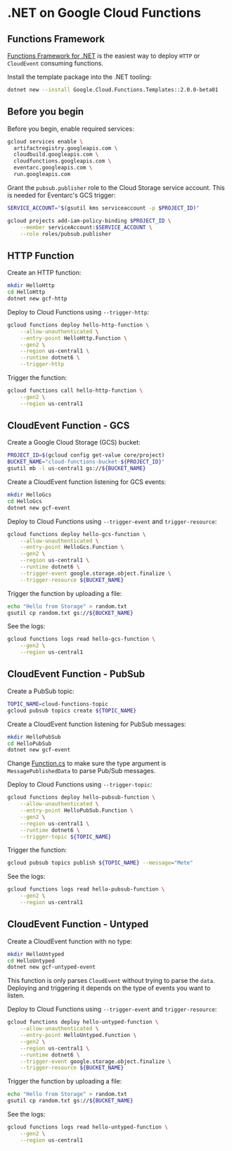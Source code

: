 # .NET on Google Cloud Functions

## Functions Framework

[Functions Framework for
.NET](https://github.com/GoogleCloudPlatform/functions-framework-dotnet) is the
easiest way to deploy `HTTP` or `CloudEvent` consuming functions.

Install the template package into the .NET tooling:

```sh
dotnet new --install Google.Cloud.Functions.Templates::2.0.0-beta01
```

## Before you begin

Before you begin, enable required services:

```sh
gcloud services enable \
  artifactregistry.googleapis.com \
  cloudbuild.googleapis.com \
  cloudfunctions.googleapis.com \
  eventarc.googleapis.com \
  run.googleapis.com
```

Grant the `pubsub.publisher` role to the Cloud Storage service account. This is
needed for Eventarc's GCS trigger:

```sh
SERVICE_ACCOUNT="$(gsutil kms serviceaccount -p $PROJECT_ID)"

gcloud projects add-iam-policy-binding $PROJECT_ID \
    --member serviceAccount:$SERVICE_ACCOUNT \
    --role roles/pubsub.publisher
```

## HTTP Function

Create an HTTP function:

```sh
mkdir HelloHttp
cd HelloHttp
dotnet new gcf-http
```

Deploy to Cloud Functions using `--trigger-http`:

```sh
gcloud functions deploy hello-http-function \
    --allow-unauthenticated \
    --entry-point HelloHttp.Function \
    --gen2 \
    --region us-central1 \
    --runtime dotnet6 \
    --trigger-http
```

Trigger the function:

```sh
gcloud functions call hello-http-function \
    --gen2 \
    --region us-central1
```

## CloudEvent Function - GCS

Create a Google Cloud Storage (GCS) bucket:

```sh
PROJECT_ID=$(gcloud config get-value core/project)
BUCKET_NAME="cloud-functions-bucket-${PROJECT_ID}"
gsutil mb -l us-central1 gs://${BUCKET_NAME}
```

Create a CloudEvent function listening for GCS events:

```sh
mkdir HelloGcs
cd HelloGcs
dotnet new gcf-event
```

Deploy to Cloud Functions using `--trigger-event` and `trigger-resource`:

```sh
gcloud functions deploy hello-gcs-function \
    --allow-unauthenticated \
    --entry-point HelloGcs.Function \
    --gen2 \
    --region us-central1 \
    --runtime dotnet6 \
    --trigger-event google.storage.object.finalize \
    --trigger-resource ${BUCKET_NAME}
```

Trigger the function by uploading a file:

```sh
echo "Hello from Storage" > random.txt
gsutil cp random.txt gs://${BUCKET_NAME}
```

See the logs:

```sh
gcloud functions logs read hello-gcs-function \
    --gen2 \
    --region us-central1
```

## CloudEvent Function - PubSub

Create a PubSub topic:

```sh
TOPIC_NAME=cloud-functions-topic
gcloud pubsub topics create ${TOPIC_NAME}
```

Create a CloudEvent function listening for PubSub messages:

```sh
mkdir HelloPubSub
cd HelloPubSub
dotnet new gcf-event
```

Change [Function.cs](HelloPubSub/Function.cs) to make sure the
type argument is `MessagePublishedData` to parse Pub/Sub messages.

Deploy to Cloud Functions using `--trigger-topic`:

```sh
gcloud functions deploy hello-pubsub-function \
    --allow-unauthenticated \
    --entry-point HelloPubSub.Function \
    --gen2 \
    --region us-central1 \
    --runtime dotnet6 \
    --trigger-topic ${TOPIC_NAME}
```

Trigger the function:

```sh
gcloud pubsub topics publish ${TOPIC_NAME} --message="Mete"
```

See the logs:

```sh
gcloud functions logs read hello-pubsub-function \
    --gen2 \
    --region us-central1
```

## CloudEvent Function - Untyped

Create a CloudEvent function with no type:

```sh
mkdir HelloUntyped
cd HelloUntyped
dotnet new gcf-untyped-event
```

This function is only parses `CloudEvent` without trying to parse the `data`.
Deploying and triggering it depends on the type of events you want to listen.

Deploy to Cloud Functions using `--trigger-event` and `trigger-resource`:

```sh
gcloud functions deploy hello-untyped-function \
    --allow-unauthenticated \
    --entry-point HelloUntyped.Function \
    --gen2 \
    --region us-central1 \
    --runtime dotnet6 \
    --trigger-event google.storage.object.finalize \
    --trigger-resource ${BUCKET_NAME}
```

Trigger the function by uploading a file:

```sh
echo "Hello from Storage" > random.txt
gsutil cp random.txt gs://${BUCKET_NAME}
```

See the logs:

```sh
gcloud functions logs read hello-untyped-function \
    --gen2 \
    --region us-central1
```
